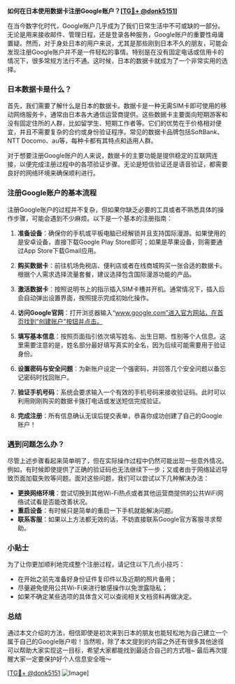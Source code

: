 **如何在日本使用数据卡注册Google账户？[[TG💪+ @donk5151](https://t.me/s/donk5151)]**

在当今数字化时代，Google账户几乎成为了我们日常生活中不可或缺的一部分。无论是用来接收邮件、管理日程，还是登录各种服务，Google账户的重要性毋庸置疑。然而，对于身处日本的用户来说，尤其是那些刚到日本不久的朋友，可能会发现注册Google账户并不是一件轻松的事情。特别是在没有固定电话或信用卡的情况下，很多常规方法行不通。这时候，日本的数据卡就成为了一个非常实用的选择。

### 日本数据卡是什么？

首先，我们需要了解什么是日本的数据卡。数据卡是一种无需SIM卡即可使用的移动网络服务卡，通常由日本各大通信运营商提供。这些数据卡主要面向短期游客和没有固定住所的人群，比如留学生、短期工作者等。它们的优势在于价格相对便宜，并且不需要复杂的合约或身份验证程序。常见的数据卡品牌包括SoftBank、NTT Docomo、au等，每种卡都有其特点和适用人群。

对于想要注册Google账户的人来说，数据卡的主要功能是提供稳定的互联网连接，以便完成注册过程中的各项验证步骤。无论是短信验证还是语音验证，都需要良好的网络环境来确保顺利进行。

### 注册Google账户的基本流程

注册Google账户的过程并不复杂，但如果你缺乏必要的工具或者不熟悉具体的操作步骤，可能会遇到不少麻烦。以下是一个基本的注册指南：

1. **准备设备**：确保你的手机或平板电脑已经解锁并且支持国际漫游。如果使用的是安卓设备，直接下载Google Play Store即可；如果是苹果设备，则需要通过App Store下载Gmail应用。

2. **购买数据卡**：前往机场免税店、便利店或者在线商城购买一张合适的数据卡。根据个人需求选择流量套餐，建议选择包含国际漫游功能的产品。

3. **激活数据卡**：按照说明书上的指示插入SIM卡槽并开机。通常情况下，插入后会自动弹出设置界面，按照提示完成初始化操作。

4. **访问Google官网**：打开浏览器输入“www.google.com”进入官方网站，在首页找到“创建账户”按钮并点击。

5. **填写基本信息**：按照页面指引依次填写姓名、出生日期、性别等个人信息。这里需要注意的是，姓名部分最好填写真实的全名，因为后续可能需要用于验证身份。

6. **设置密码与安全问题**：为新账户设定一个强密码，并回答几个安全问题以备忘记密码时找回账户。

7. **验证手机号码**：系统会要求输入一个有效的手机号码来接收验证码。此时可以利用刚刚购买的数据卡拨打电话或发送短信完成验证。

8. **完成注册**：所有信息确认无误后提交表单，恭喜你成功创建了自己的Google账户！

### 遇到问题怎么办？

尽管上述步骤看起来简单明了，但在实际操作过程中仍然可能出现一些意外情况。例如，有时候即使提供了正确的验证码也无法继续下一步；又或者由于网络延迟导致页面加载失败等问题。面对这些问题，我们可以尝试以下几种解决办法：

- **更换网络环境**：尝试切换到其他Wi-Fi热点或者其他运营商提供的公共WiFi网络试试看是否能改善状况。
- **重启设备**：有时候只是简单的重启一下手机就能解决问题。
- **联系客服**：如果以上方法都无效的话，不妨直接联系Google官方客服寻求帮助。

### 小贴士

为了让你更加顺利地完成整个注册过程，请记住以下几点小技巧：
- 在开始之前先准备好身份证件复印件以及近期的照片备用；
- 尽量避免使用公共Wi-Fi来进行敏感操作以免泄露隐私；
- 如果不确定某些选项的具体含义可以查阅相关文档资料再做决定。

### 总结

通过本文介绍的方法，相信即使是初次来到日本的朋友也能轻松地为自己建立一个属于自己的Google账户啦！当然啦，除了本文提到的内容之外还有很多其他途径可以帮助大家实现这一目标，希望大家都能找到最适合自己的方式哦~ 最后再次提醒大家一定要保护好个人信息安全哦～

[[TG💪+ @donk5151](https://t.me/s/donk5151) ![Image](https://i.postimg.cc/rwNCRYN7/Snipaste-2025-04-30-17-27-05.png)]